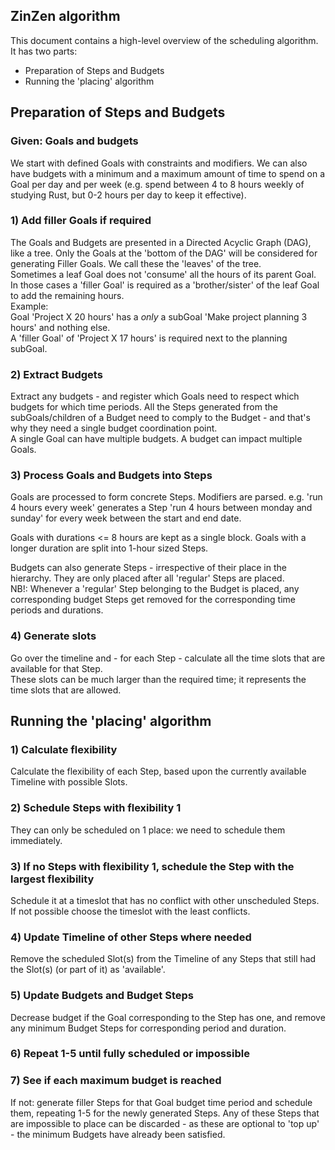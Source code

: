 ## ZinZen algorithm

This document contains a high-level overview of the scheduling algorithm.  
It has two parts:  
- Preparation of Steps and Budgets
- Running the 'placing' algorithm  


## Preparation of Steps and Budgets

### Given: Goals and budgets
We start with defined Goals with constraints and modifiers.
We can also have budgets with a minimum and a maximum amount of time to spend on a Goal per day and per week (e.g. spend between 4 to 8 hours weekly of studying Rust, but 0-2 hours per day to keep it effective).  

### 1) Add filler Goals if required  
The Goals and Budgets are presented in a Directed Acyclic Graph (DAG), like a tree. Only the Goals at the 'bottom of the DAG' will be considered for generating Filler Goals. We call these the 'leaves' of the tree.  
Sometimes a leaf Goal does not 'consume' all the hours of its parent Goal.  
In those cases a 'filler Goal' is required as a 'brother/sister' of the leaf Goal to add the remaining hours.  
Example:  
Goal 'Project X 20 hours' has a _only_ a subGoal 'Make project planning 3 hours' and nothing else.  
A 'filler Goal' of 'Project X 17 hours' is required next to the planning subGoal.
  
### 2) Extract Budgets
Extract any budgets - and register which Goals need to respect which budgets for which time periods. All the Steps generated from the subGoals/children of a Budget need to comply to the Budget - and that's why they need a single budget coordination point.  
A single Goal can have multiple budgets. A budget can impact multiple Goals.   
  
### 3) Process Goals and Budgets into Steps
Goals are processed to form concrete Steps. Modifiers are parsed.
e.g. 'run 4 hours every week' generates a Step 'run 4 hours between monday and sunday' for every
week between the start and end date.

Goals with durations <= 8 hours are kept as a single block. Goals with a longer duration are split into 1-hour sized Steps.  

Budgets can also generate Steps - irrespective of their place in the hierarchy. They are only placed after all 'regular' Steps are placed.  
NB!: Whenever a 'regular' Step belonging to the Budget is placed, any corresponding budget Steps get removed for the corresponding time periods and durations.  

### 4) Generate slots
Go over the timeline and - for each Step - calculate all the time slots that are available for that Step.  
These slots can be much larger than the required time; it represents the time slots that are allowed.

## Running the 'placing' algorithm

### 1) Calculate flexibility
Calculate the flexibility of each Step, based upon the currently available Timeline with possible Slots.

### 2) Schedule Steps with flexibility 1
They can only be scheduled on 1 place: we need to schedule them immediately.

### 3) If no Steps with flexibility 1, schedule the Step with the largest flexibility
Schedule it at a timeslot that has no conflict with other unscheduled Steps. 
If not possible choose the timeslot with the least conflicts.

### 4) Update Timeline of other Steps where needed  
Remove the scheduled Slot(s) from the Timeline of any Steps that still had the Slot(s) (or part of it) as 'available'.  


### 5) Update Budgets and Budget Steps  

Decrease budget if the Goal corresponding to the Step has one, and remove any minimum Budget Steps for corresponding period and duration.


### 6) Repeat 1-5 until fully scheduled or impossible


### 7) See if each maximum budget is reached
If not: generate filler Steps for that Goal budget time period and schedule them, repeating 1-5 for the newly generated Steps. Any of these Steps that are impossible to place can be discarded - as these are optional to 'top up' - the minimum Budgets have already been satisfied.